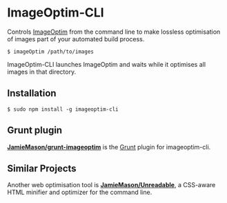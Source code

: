 # ImageOptim-CLI

Controls [ImageOptim](http://imageoptim.com) from the command line to make lossless optimisation of images part of your automated build process.

    $ imageOptim /path/to/images

ImageOptim-CLI launches ImageOptim and waits while it optimises all images in that directory.

## Installation

    $ sudo npm install -g imageoptim-cli

## Grunt plugin

**[JamieMason/grunt-imageoptim](https://github.com/JamieMason/grunt-imageoptim)** is the [Grunt](http://gruntjs.com) plugin for imageoptim-cli.

## Similar Projects

Another web optimisation tool is **[JamieMason/Unreadable](https://github.com/JamieMason/Unreadable)**, a CSS-aware HTML minifier and optimizer for the command line.
